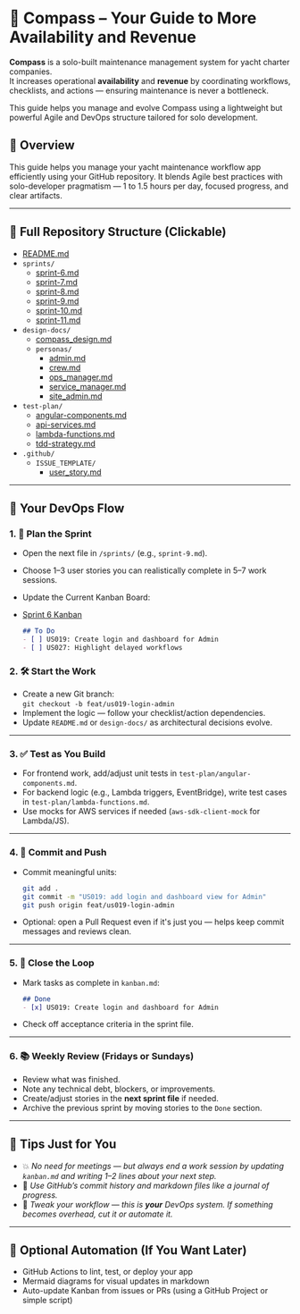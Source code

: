 # 🧭 Compass – Your Guide to More Availability and Revenue

**Compass** is a solo-built maintenance management system for yacht charter companies.  
It increases operational **availability** and **revenue** by coordinating workflows, checklists, and actions — ensuring maintenance is never a bottleneck.

This guide helps you manage and evolve Compass using a lightweight but powerful Agile and DevOps structure tailored for solo development.

## 🎯 Overview

This guide helps you manage your yacht maintenance workflow app efficiently using your GitHub repository. It blends Agile best practices with solo-developer pragmatism — 1 to 1.5 hours per day, focused progress, and clear artifacts.

---

## 📁 Full Repository Structure (Clickable)

- [README.md](README.md)
- `sprints/`
  - [sprint-6.md](sprint_6_user_stories_with_criteria.md)
  - [sprint-7.md](sprint_7_user_stories_with_criteria.md)
  - [sprint-8.md](sprint_8_user_stories_with_criteria.md)
  - [sprint-9.md](sprint_9_user_stories_with_criteria.md)
  - [sprint-10.md](sprint_10_user_stories_with_criteria.md)
  - [sprint-11.md](sprint_11_user_stories_with_criteria.md)
- `design-docs/`
  - [compass_design.md](design-docs/compass_design.md)
  - `personas/`
    - [admin.md](design-docs/personas/admin.md)
    - [crew.md](design-docs/personas/crew.md)
    - [ops_manager.md](design-docs/personas/ops_manager.md)
    - [service_manager.md](design-docs/personas/service_manager.md)
    - [site_admin.md](design-docs/personas/site_admin.md)
- `test-plan/`
  - [angular-components.md](test-plan/angular-components.md)
  - [api-services.md](test-plan/api-services.md)
  - [lambda-functions.md](test-plan/lambda-functions.md)
  - [tdd-strategy.md](test-plan/tdd-strategy.md)
- `.github/`
  - `ISSUE_TEMPLATE/`
    - [user_story.md](.github/ISSUE_TEMPLATE/user_story.md)

---

## 🧩 Your DevOps Flow

### 1. 🧠 Plan the Sprint

- Open the next file in `/sprints/` (e.g., `sprint-9.md`).
- Choose 1–3 user stories you can realistically complete in 5–7 work sessions.
- Update the Current Kanban Board: 

- [Sprint 6 Kanban](sprint_6_kanban_board_export.md)

  ```markdown
  ## To Do
  - [ ] US019: Create login and dashboard for Admin
  - [ ] US027: Highlight delayed workflows

### 2. 🛠 Start the Work

- Create a new Git branch:  
  `git checkout -b feat/us019-login-admin`
- Implement the logic — follow your checklist/action dependencies.
- Update `README.md` or `design-docs/` as architectural decisions evolve.

---

### 3. ✅ Test as You Build

- For frontend work, add/adjust unit tests in `test-plan/angular-components.md`.
- For backend logic (e.g., Lambda triggers, EventBridge), write test cases in `test-plan/lambda-functions.md`.
- Use mocks for AWS services if needed (`aws-sdk-client-mock` for Lambda/JS).

---

### 4. 🚀 Commit and Push

- Commit meaningful units:
  ```bash
  git add .
  git commit -m "US019: add login and dashboard view for Admin"
  git push origin feat/us019-login-admin
  ```
- Optional: open a Pull Request even if it's just you — helps keep commit messages and reviews clean.

---

### 5. 🧪 Close the Loop

- Mark tasks as complete in `kanban.md`:

  ```markdown
  ## Done
  - [x] US019: Create login and dashboard for Admin
  ```

- Check off acceptance criteria in the sprint file.

---

### 6. 📚 Weekly Review (Fridays or Sundays)

- Review what was finished.
- Note any technical debt, blockers, or improvements.
- Create/adjust stories in the **next sprint file** if needed.
- Archive the previous sprint by moving stories to the `Done` section.

---

## 🧠 Tips Just for You

- 💥 *No need for meetings — but always end a work session by updating `kanban.md` and writing 1–2 lines about your next step.*
- 📅 *Use GitHub’s commit history and markdown files like a journal of progress.*
- 🔁 *Tweak your workflow — this is **your** DevOps system. If something becomes overhead, cut it or automate it.*

---

## 📘 Optional Automation (If You Want Later)

- GitHub Actions to lint, test, or deploy your app
- Mermaid diagrams for visual updates in markdown
- Auto-update Kanban from issues or PRs (using a GitHub Project or simple script)
